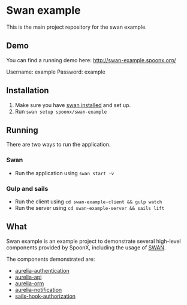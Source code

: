 # Swan example
This is the main project repository for the swan example.

## Demo
You can find a running demo here: http://swan-example.spoonx.org/

Username: example
Password: example

## Installation

1. Make sure you have [swan installed](https://github.com/spoonx/swan-cli) and set up.
2. Run `swan setup spoonx/swan-example`

## Running
There are two ways to run the application.

### Swan
* Run the application using `swan start -v`

### Gulp and sails
* Run the client using `cd swan-example-client && gulp watch`
* Run the server using `cd swan-example-server && sails lift`

## What
Swan example is an example project to demonstrate several high-level components provided by SpoonX, including the usage of [SWAN](https://github.com/spoonx/swan-cli).

The components demonstrated are:

- [aurelia-authentication](https://github.com/SpoonX/aurelia-authentication)
- [aurelia-api](https://github.com/SpoonX/aurelia-api)
- [aurelia-orm](https://github.com/SpoonX/aurelia-orm)
- [aurelia-notification](https://github.com/SpoonX/aurelia-notification)
- [sails-hook-authorization](https://github.com/SpoonX/sails-hook-authorization)


